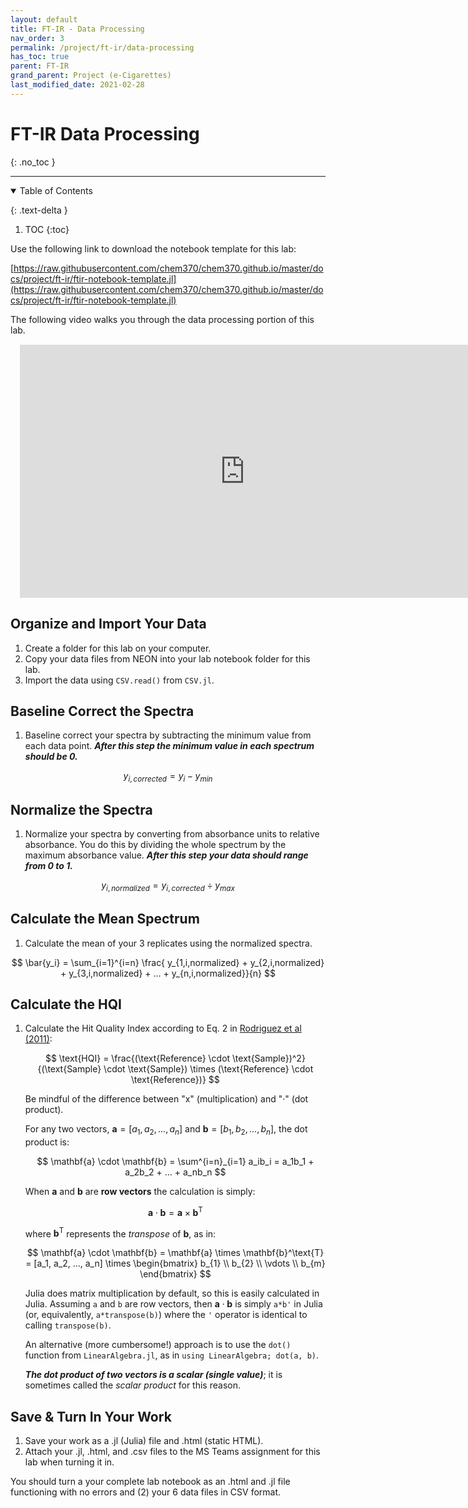 ```yaml
---
layout: default
title: FT-IR - Data Processing
nav_order: 3
permalink: /project/ft-ir/data-processing
has_toc: true
parent: FT-IR
grand_parent: Project (e-Cigarettes)
last_modified_date: 2021-02-28
---
```


# FT-IR Data Processing
{: .no_toc  }

----

<details open markdown="block">
  <summary>
  Table of Contents
  </summary>

  {: .text-delta }
1. TOC
{:toc}
</details>

Use the following link to download the notebook template for this lab:

[https://raw.githubusercontent.com/chem370/chem370.github.io/master/docs/project/ft-ir/ftir-notebook-template.jl](https://raw.githubusercontent.com/chem370/chem370.github.io/master/docs/project/ft-ir/ftir-notebook-template.jl)

The following video walks you through the data processing portion of this lab.

<iframe src="https://wcu.hosted.panopto.com/Panopto/Pages/Embed.aspx?id=683a0991-3eb6-4e62-8bda-ac4600e1a364&autoplay=false&offerviewer=true&showtitle=true&showbrand=false&start=0&interactivity=all" height="405" width="720" frameBorder = "0" style="border: 0px solid #464646; display: block; margin: 15px;" allowfullscreen allow="autoplay"></iframe>

## Organize and Import Your Data

1. Create a folder for this lab on your computer.
1. Copy your data files from NEON into your lab notebook folder for this lab.
1. Import the data using `CSV.read()` from `CSV.jl`.

## Baseline Correct the Spectra 

1. Baseline correct your spectra by subtracting the minimum value from each data point.  ***After this step the minimum value in each spectrum should be 0.***

$$
y_{i,corrected} = y_{i} - y_{min}
$$

## Normalize the Spectra

1. Normalize your spectra by converting from absorbance units to relative absorbance.  You do this by dividing the whole spectrum by the maximum absorbance value.  ***After this step your data should range from 0 to 1.***

$$
y_{i,normalized} = y_{i,corrected} \div y_{max}
$$

## Calculate the Mean Spectrum

1. Calculate the mean of your 3 replicates using the normalized spectra.

$$
\bar{y_i} = \sum_{i=1}^{i=n} \frac{ y_{1,i,normalized} + y_{2,i,normalized} + y_{3,i,normalized} + ... + y_{n,i,normalized}}{n}
$$

## Calculate the HQI  

1. Calculate the Hit Quality Index according to Eq. 2 in [Rodriguez et al (2011)](https://www.researchgate.net/publication/51602215_Standardization_of_Raman_spectra_for_transfer_of_spectral_libraries_across_different_instruments):

    $$
    \text{HQI} = \frac{(\text{Reference} \cdot \text{Sample})^2}{(\text{Sample} \cdot \text{Sample}) \times (\text{Reference} \cdot \text{Reference})}
    $$

    Be mindful of the difference between "x" (multiplication) and "·" (dot product). 

    For any two vectors, $\mathbf{a} = [a_1, a_2, ..., a_n]$ and $\mathbf{b} = [b_1, b_2, ..., b_n]$, the dot product is:

    $$
    \mathbf{a} \cdot \mathbf{b} = \sum^{i=n}_{i=1} a_ib_i = a_1b_1 + a_2b_2 + ... + a_nb_n
    $$

    When $\mathbf{a}$ and $\mathbf{b}$ are **row vectors** the calculation is simply:

    $$
    \mathbf{a} \cdot \mathbf{b} = \mathbf{a} \times \mathbf{b}^\text{T}
    $$

    where $\mathbf{b}^\text{T}$ represents the *transpose* of $\mathbf{b}$, as in:

    $$
    \mathbf{a} \cdot \mathbf{b} = \mathbf{a} \times \mathbf{b}^\text{T} = [a_1, a_2, ..., a_n] \times \begin{bmatrix}
               b_{1} \\
               b_{2} \\
               \vdots \\
               b_{m}
             \end{bmatrix}
    $$

    Julia does matrix multiplication by default, so this is easily calculated in Julia.  Assuming `a` and `b` are row vectors, then $\mathbf{a} \cdot \mathbf{b}$ is simply `a*b'` in Julia (or, equivalently, `a*transpose(b)`) where the `'` operator is identical to calling `transpose(b)`.  
    
    An alternative (more cumbersome!) approach is to use the `dot()` function from `LinearAlgebra.jl`, as in `using LinearAlgebra; dot(a, b)`.

     ***The dot product of two vectors is a scalar (single value)***; it is sometimes called the *scalar product* for this reason.

## Save & Turn In Your Work

1. Save your work as a .jl (Julia) file and .html (static HTML).
1. Attach your .jl, .html, and .csv files to the MS Teams assignment for this lab when turning it in.

<div class="tip">
You should turn a your complete lab notebook as an .html and .jl file functioning with no errors and (2) your 6 data files in CSV format.
</div>
